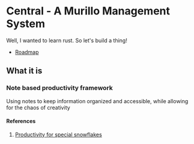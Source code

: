 # Central - A Murillo Management System

Well, I wanted to learn rust. So let's build a thing!

- [Roadmap](project/roadmap.md)

## What it is

### Note based productivity framework

Using notes to keep information organized and accessible,
while allowing for the chaos of creativity

#### References

1. [Productivity for special snowflakes](https://www.ribbonfarm.com/2016/01/28/productivity-for-precious-snowflakes/)
